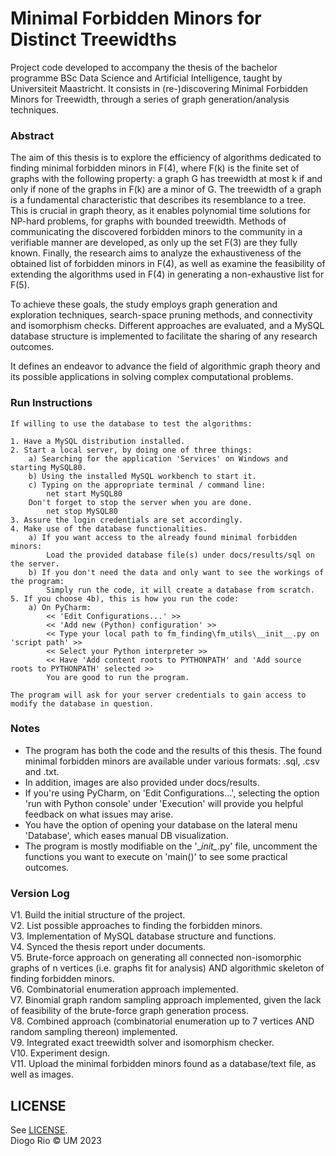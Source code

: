 # Minimal Forbidden Minors for Distinct Treewidths

Project code developed to accompany the thesis of the bachelor programme BSc Data Science and Artificial Intelligence, 
taught by Universiteit Maastricht. 
It consists in (re-)discovering Minimal Forbidden Minors for Treewidth, 
through a series of graph generation/analysis techniques.

### Abstract
The aim of this thesis is to explore the efficiency of algorithms dedicated to finding minimal forbidden minors in 
F(4), where F(k) is the finite set of graphs with the following property: a graph G has treewidth at most k if and 
only if none of the graphs in F(k) are a minor of G. The treewidth of a graph is a fundamental characteristic that 
describes its resemblance to a tree. This is crucial in graph theory, as it enables polynomial time solutions for 
NP-hard problems, for graphs with bounded treewidth. Methods of communicating the discovered forbidden minors to the 
community in a verifiable manner are developed, as only up the set F(3) are they fully known. Finally, the research 
aims to analyze the exhaustiveness of the obtained list of forbidden minors in F(4), as well as examine the 
feasibility of extending the algorithms used in F(4) in generating a non-exhaustive list for F(5).

To achieve these goals, the study employs graph generation and exploration techniques, search-space pruning methods, and 
connectivity and isomorphism checks. Different approaches are evaluated, and a MySQL database structure is implemented 
to facilitate the sharing of any research outcomes.

It defines an endeavor to advance the field of algorithmic 
graph theory and its possible applications in solving complex computational problems.


### Run Instructions
```
If willing to use the database to test the algorithms:

1. Have a MySQL distribution installed.
2. Start a local server, by doing one of three things:
    a) Searching for the application 'Services' on Windows and starting MySQL80.
    b) Using the installed MySQL workbench to start it.
    c) Typing on the appropriate terminal / command line:
        net start MySQL80
    Don't forget to stop the server when you are done.
        net stop MySQL80
3. Assure the login credentials are set accordingly.
4. Make use of the database functionalities.
    a) If you want access to the already found minimal forbidden minors:   
        Load the provided database file(s) under docs/results/sql on the server.
    b) If you don't need the data and only want to see the workings of the program:
        Simply run the code, it will create a database from scratch.
5. If you choose 4b), this is how you run the code:
    a) On PyCharm:
        << 'Edit Configurations...' >>
        << 'Add new (Python) configuration' >>
        << Type your local path to fm_finding\fm_utils\__init__.py on 'script path' >>
        << Select your Python interpreter >>
        << Have 'Add content roots to PYTHONPATH' and 'Add source roots to PYTHONPATH' selected >>
        You are good to run the program. 
        
The program will ask for your server credentials to gain access to modify the database in question.
```

### Notes
- The program has both the code and the results of this thesis. The found minimal forbidden minors are available under 
various formats: .sql, .csv and .txt. 
- In addition, images are also provided under docs/results.
- If you're using PyCharm, on 'Edit Configurations...', selecting the option 'run with Python console' under 
'Execution' will provide you helpful feedback on what issues may arise.
- You have the option of opening your database on the lateral menu 'Database', which eases manual DB visualization.
- The program is mostly modifiable on the '\__init\__.py' file, uncomment the functions you want to execute on 'main()' 
to see some practical outcomes.


### Version Log
V1. Build the initial structure of the project.\
V2. List possible approaches to finding the forbidden minors.\
V3. Implementation of MySQL database structure and functions.\
V4. Synced the thesis report under documents.\
V5. Brute-force approach on generating all connected non-isomorphic graphs of n vertices (i.e. graphs fit for analysis)
AND algorithmic skeleton of finding forbidden minors.\
V6. Combinatorial enumeration approach implemented.\
V7. Binomial graph random sampling approach implemented, given the lack of feasibility 
of the brute-force graph generation process.\
V8. Combined approach (combinatorial enumeration up to 7 vertices AND random sampling thereon) implemented.\
V9. Integrated exact treewidth solver and isomorphism checker.\
V10. Experiment design.\
V11. Upload the minimal forbidden minors found as a database/text file, as well as images.

## LICENSE
See [LICENSE](LICENSE).\
Diogo Rio © UM 2023 
